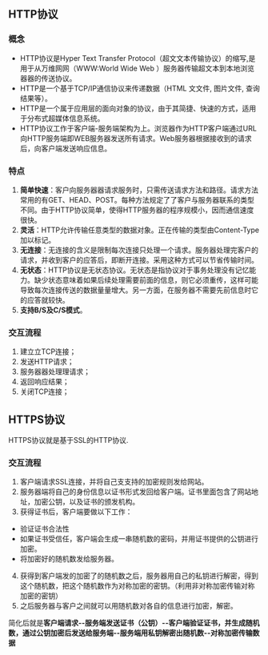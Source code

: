 ## HTTP协议
### 概念
+ HTTP协议是Hyper Text Transfer Protocol（超⽂文本传输协议）的缩写,是用于从万维⽹网（WWW:World Wide Web ）服务器传输超⽂本到本地浏览器器的传送协议。
+ HTTP是一个基于TCP/IP通信协议来传递数据（HTML ⽂文件, 图⽚⽂件, 查询结果等）。
+ HTTP是一个属于应用层的面向对象的协议，由于其简捷、快速的方式，适用于分布式超媒体信息系统。
+ HTTP协议⼯作于客户端-服务端架构为上。浏览器作为HTTP客户端通过URL向HTTP服务端即WEB服务器发送所有请求。Web服务器根据接收到的请求后，向客户端发送响应信息。

### 特点
1. **简单快速**：客户向服务器器请求服务时，只需传送请求方法和路径。请求方法常用的有GET、HEAD、POST。每种方法规定了了客户与服务器联系的类型不同。由于HTTP协议简单，使得HTTP服务器的程序规模小，因而通信速度很快。
2. **灵活**：HTTP允许传输任意类型的数据对象。正在传输的类型由Content-Type加以标记。
3. **无连接**：无连接的含义是限制每次连接只处理一个请求。服务器处理完客户的请求，并收到客户的应答后，即断开连接。采用这种方式可以节省传输时间。
4. **无状态**：HTTP协议是无状态协议。无状态是指协议对于事务处理没有记忆能力。缺少状态意味着如果后续处理需要前面的信息，则它必须重传，这样可能导致每次连接传送的数据量量增大。另⼀⽅面，在服务器不需要先前信息时它的应答就较快。
5. **支持B/S及C/S模式**。

### 交互流程
1. 建⽴立TCP连接；
2. 发送HTTP请求；
3. 服务器器处理理请求；
4. 返回响应结果；
5. 关闭TCP连接；

## HTTPS协议
HTTPS协议就是基于SSL的HTTP协议.

### 交互流程
1. 客户端请求SSL连接，并将自己⽀支持的加密规则发给网站。
2. 服务器端将自己的身份信息以证书形式发回给客户端。证书里面包含了网站地址，加密公钥，以及证书的颁发机构。
3. 获得证书后，客户端要做以下工作：
  - 验证证书合法性
  - 如果证书受信任，客户端会生成⼀串随机数的密码，并用证书提供的公钥进行加密。
  - 将加密好的随机数发给服务器。
4. 获得到客户端发的加密了的随机数之后，服务器用⾃己的私钥进行解密，得到这个随机数，把这个随机数作为对称加密的密钥。（利用非对称加密传输对称加密的密钥）
5. 之后服务器与客户之间就可以用随机数对各自的信息进行加密，解密。

简化后就是**客户端请求--服务端发送证书（公钥）--客户端验证证书，并生成随机数，通过公钥加密后发送给服务端--服务端用私钥解密出随机数--对称加密传输数据**
